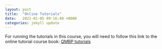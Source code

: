 ```yaml
---
layout: post
title:  "Online Tutorials"
date:   2021-01-05 09:16:40 +0000
categories: jekyll update
---
```

For running the tutorials in this course, you will need to follow this link to the online tutorial course book:
[QMBP tutorials][QMBP-data]

[QMBP-data]: https://qmpb.github.io/tutorial-book/

